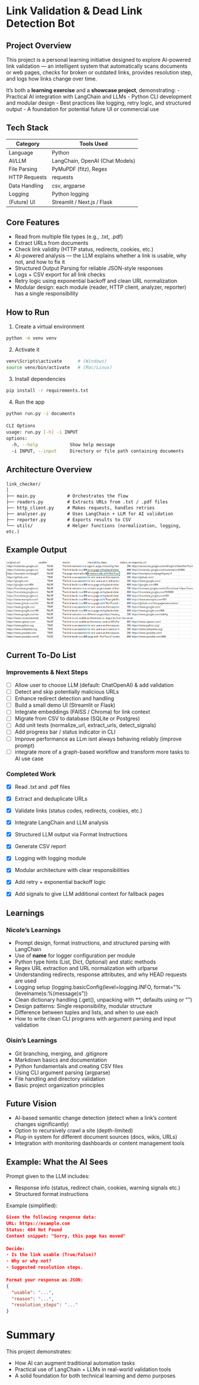 # Link Validation & Dead Link Detection Bot

## Project Overview

This project is a personal learning initiative designed to explore AI-powered link validation — an intelligent system that automatically scans documents or web pages, checks for broken or outdated links, provides resolution step, and logs how links change over time.

It’s both a **learning exercise** and a **showcase project**, demonstrating:
    - Practical AI integration with LangChain and LLMs
    - Python CLI development and modular design
    - Best practices like logging, retry logic, and structured output
    - A foundation for potential future UI or commercial use

## Tech Stack

| Category | Tools Used |
|-----------|------------|
| Language | Python |
| AI/LLM | LangChain, OpenAI (Chat Models) |
| File Parsing | PyMuPDF (fitz), Regex |
| HTTP Requests | requests |
| Data Handling | csv, argparse |
| Logging | Python logging |
| (Future) UI | Streamlit / Next.js / Flask |


## Core Features

- Read from multiple file types (e.g., .txt, .pdf)
- Extract URLs from documents
- Check link validity (HTTP status, redirects, cookies, etc.)
- AI-powered analysis — the LLM explains whether a link is usable, why not, and how to fix it
- Structured Output Parsing for reliable JSON-style responses
- Logs + CSV export for all link checks
- Retry logic using exponential backoff and clean URL normalization
- Modular design: each module (reader, HTTP client, analyzer, reporter) has a single responsibility

## How to Run

1. Create a virtual environment
```bash
python -m venv venv
```
2. Activate it
```bash
venv\Scripts\activate      # (Windows)
source venv/bin/activate   # (Mac/Linux)
```
3. Install dependencies
```bash
pip install -r requirements.txt
```
4. Run the app
```bash
python run.py -i documents

CLI Options
usage: run.py [-h] -i INPUT
options:
  -h, --help            Show help message
  -i INPUT, --input     Directory or file path containing documents
```

## Architecture Overview
```
link_checker/
│
├── main.py            # Orchestrates the flow
├── readers.py         # Extracts URLs from .txt / .pdf files
├── http_client.py     # Makes requests, handles retries
├── analyser.py        # Uses LangChain + LLM for AI validation
├── reporter.py        # Exports results to CSV
└── utils/             # Helper functions (normalization, logging, etc.)
```

## Example Output
![Example csv  - need to fix resolution steps here](images/ss1_need_to_fix_resolution.png)

## Current To-Do List

### Improvements & Next Steps

- [ ] Allow user to choose LLM (default: ChatOpenAI) & add validation
- [ ] Detect and skip potentially malicious URLs
- [ ] Enhance redirect detection and handling
- [ ] Build a small demo UI (Streamlit or Flask)
- [ ] Integrate embeddings (FAISS / Chroma) for link context
- [ ] Migrate from CSV to database (SQLite or Postgres)
- [ ] Add unit tests (normalize_url, extract_urls, detect_signals)
- [ ] Add progress bar / status indicator in CLI
- [ ] Improve performance as LLm isnt always behaving reliably (improve prompt)
- [ ] integrate more of a graph-based workflow and transform more tasks to AI use case

### Completed Work

- [x] Read .txt and .pdf files
- [x] Extract and deduplicate URLs
- [x] Validate links (status codes, redirects, cookies, etc.)
- [x] Integrate LangChain and LLM analysis
- [x] Structured LLM output via Format Instructions
- [x] Generate CSV report
- [x] Logging with logging module
- [x] Modular architecture with clear responsibilities
- [x] Add retry + exponential backoff logic
- [x] Add signals to give LLM additional context for fallback pages


## Learnings

### Nicole’s Learnings

- Prompt design, format instructions, and structured parsing with LangChain
- Use of __name__ for logger configuration per module
- Python type hints (List, Dict, Optional) and static methods
- Regex URL extraction and URL normalization with urlparse
- Understanding redirects, response attributes, and why HEAD requests are used
- Logging setup (logging.basicConfig(level=logging.INFO, format="%(levelname)s:%(message)s"))
- Clean dictionary handling (.get(), unpacking with **, defaults using or "")
- Design patterns: Single responsibility, modular structure
- Difference between tuples and lists, and when to use each
- How to write clean CLI programs with argument parsing and input validation

### Oisín’s Learnings

- Git branching, merging, and .gitignore
- Markdown basics and documentation
- Python fundamentals and creating CSV files
- Using CLI argument parsing (argparse)
- File handling and directory validation
- Basic project organization principles

## Future Vision

- AI-based semantic change detection (detect when a link’s content changes significantly)
- Option to recursively crawl a site (depth-limited)
- Plug-in system for different document sources (docs, wikis, URLs)
- Integration with monitoring dashboards or content management tools

## Example: What the AI Sees
    
Prompt given to the LLM includes:
- Response info (status, redirect chain, cookies, warning signals etc.)
- Structured format instructions

Example (simplified):
```json
Given the following response data:
URL: https://example.com
Status: 404 Not Found
Content snippet: "Sorry, this page has moved"

Decide:
- Is the link usable (True/False)?
- Why or why not?
- Suggested resolution steps.

Format your response as JSON:
{
  "usable": "...",
  "reason": "...",
  "resolution_steps": "..."
}
```

# Summary

This project demonstrates:
- How AI can augment traditional automation tasks
- Practical use of LangChain + LLMs in real-world validation tools
- A solid foundation for both technical learning and demo purposes